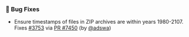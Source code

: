 ### 🐛 Bug Fixes

- Ensure timestamps of files in ZIP archives are within years 1980-2107.  Fixes [#3753](https://github.com/datalad/datalad/issues/3753) via [PR #7450](https://github.com/datalad/datalad/pull/7450) (by [@adswa](https://github.com/adswa))
